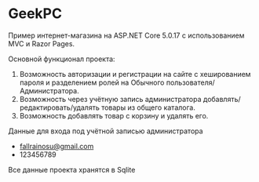 # GeekPC
Пример интернет-магазина на ASP.NET Core 5.0.17 с использованием MVC и Razor Pages.

Основной функционал проекта:
1. Возможность авторизации и регистрации на сайте с хешированием пароля и разделением ролей на Обычного пользователя/Администратора.
2. Возможность через учётную запись администратора добавлять/редактировать/удалять товары из общего каталога.
3. Возможность добавлять товар с корзину и удалять его.

Данные для входа под учётной записью администратора
- fallrainosu@gmail.com
- 123456789

Все данные проекта хранятся в Sqlite 
